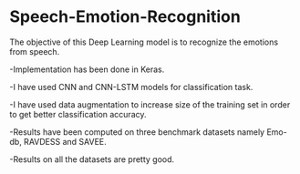 # Speech-Emotion-Recognition

The objective of this Deep Learning model is to recognize the emotions from speech.

-Implementation has been done in Keras.

-I have used CNN and CNN-LSTM models for classification task.

-I have used data augmentation to increase size of the training set in order to get better classification accuracy.

-Results have been computed on three benchmark datasets namely Emo-db, RAVDESS and SAVEE.

-Results on all the datasets are pretty good.
